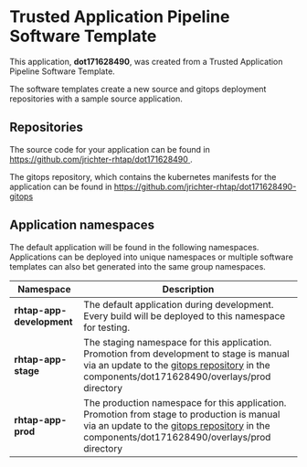 # Trusted Application Pipeline Software Template

This application, **dot171628490**, was created from a Trusted Application Pipeline Software Template.

The software templates create a new source and gitops deployment repositories with a sample source application. 

## Repositories

The source code for your application can be found in [https://github.com/jrichter-rhtap/dot171628490 ](https://github.com/jrichter-rhtap/dot171628490 ).
 
The gitops repository, which contains the kubernetes manifests for the application can be found in 
[https://github.com/jrichter-rhtap/dot171628490-gitops ](https://github.com/jrichter-rhtap/dot171628490-gitops ) 

## Application namespaces 

The default application will be found in the following namespaces. Applications can be deployed into unique namespaces or multiple software templates can also bet generated into the same group namespaces.  

|  Namespace   |  Description   |  
| -------- | -------- |   
| **rhtap-app-development** | The default application during development. Every build will be deployed to this namespace for testing. | 
| **rhtap-app-stage** | The staging namespace for this application. Promotion from development to stage is manual via an update to the [gitops repository](https://github.com/jrichter-rhtap/dot171628490-gitops ) in the components/dot171628490/overlays/prod directory |  
| **rhtap-app-prod** | The production namespace for this application. Promotion from stage to production is manual via an update to the [gitops repository](https://github.com/jrichter-rhtap/dot171628490-gitops ) in the components/dot171628490/overlays/prod directory | 